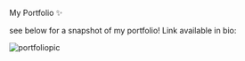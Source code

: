 My Portfolio ✨

see below for a snapshot of my portfolio! Link available in bio:

![portfoliopic](https://user-images.githubusercontent.com/126643073/227659026-62320054-f488-4a48-92f8-563eec3b9f7c.png)


